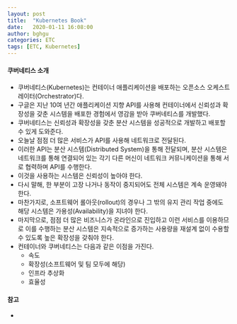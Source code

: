 ```yaml
---
layout: post
title:  "Kubernetes Book"
date:   2020-01-11 16:08:00
author: bghgu
categories: ETC
tags: [ETC, Kubernetes]
---
```


#### 쿠버네티스 소개
* 쿠버네티스(Kubernetes)는 컨테이너 애플리케이션을 배포하는 오픈소스 오케스트레이터(Orchestrator)다.
* 구글은 지난 10여 년간 애플리케이션 지향 API를 사용해 컨테이너에서 신뢰성과 확장성을 갖춘 시스템을 배포한 경험에서 영감을 받아 쿠버네티스를 개발했다.
* 쿠버네티스는 신뢰성과 확장성을 갖춘 분산 시스템을 성공적으로 개발하고 배포할 수 있게 도와준다.
* 오늘날 점점 더 많은 서비스가 API를 사용해 네트워크로 전달된다.
* 이러한 API는 분산 시스템(Distributed System)을 통해 전달되며, 분산 시스템은 네트워크를 통해 연결되어 있는 각기 다른 머신이 네트워크 커뮤니케이션을 통해 서로 협력하며 API를 수행한다.
* 이것을 사용하는 시스템은 신뢰성이 높아야 한다.
* 다시 말해, 한 부분이 고장 나거나 동작이 중지되어도 전체 시스템은 계속 운영돼야 한다.
* 마찬가지로, 소프트웨어 롤아웃(rollout)의 경우나 그 밖의 유지 관리 작업 중에도 해당 시스템은 가용성(Availability)을 지녀야 한다.
* 마지막으로, 점점 더 많은 비즈니스가 온라인으로 진입하고 이런 서비스를 이용하므로 이를 수행하는 분산 시스템은 지속적으로 증가하는 사용량을 재설계 없이 수용할 수 있도록 높은 확장성을 갖춰야 한다.
* 컨테이너와 쿠버네티스는 다음과 같은 이점을 가진다.
    * 속도
    * 확장성(소프트웨어 및 팀 모두에 해당)
    * 인프라 추상화
    * 효율성

#### 

#### 참고
* 